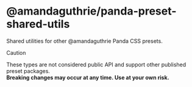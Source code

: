 # @amandaguthrie/panda-preset-shared-utils

Shared utilities for other @amandaguthrie Panda CSS presets.

> [!CAUTION]
> These types are not considered public API and support other published preset packages. <br />
> **Breaking changes may occur at any time. Use at your own risk.**

